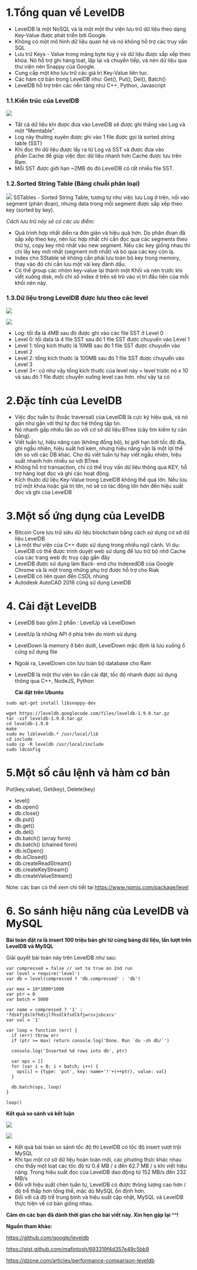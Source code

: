 # 1.Tổng quan về LevelDB
* LevelDB là một NoSQL và là một một thư viện lưu trữ dữ liệu theo dạng Key-Value được phát triển bởi Google.
* Không có một  mô hình dữ liệu quan hệ và nó không hỗ trợ các truy vấn SQL 
* Lưu trữ Keys - Value trong mảng byte tùy ý và dữ liệu được sắp xếp theo khóa. Nó hỗ trợ ghi hàng loạt, lặp lại và chuyển tiếp, và nén dữ liệu qua thư viện nén Snappy của Google. 
* Cung cấp một kho lưu trữ các giá trị Key-Value liên tục. 
* Các hàm cơ bản trong LevelDB như: Get(), Put(), Del(),  Batch()
* LevelDB hỗ trợ trên các nền tảng như C++, Python, Javascript

### 1.1.Kiến trúc của LevelDB

![](https://images.viblo.asia/78d1c929-388f-4222-ba25-4dd3989a79ec.png)
* Tất cả dữ liệu khi được đưa vào LevelDB sẽ được ghi thẳng vào Log và một “Memtable”. 
* Log này thường xuyên được ghi vào 1 file được gọi là sorted string table (SST) 
* Khi đọc thì dữ liệu được lấy ra từ Log và SST và được đưa vào phần Cache để giúp việc đọc dữ liệu nhanh hơn Cache được lưu trên Ram.
* Mỗi SST được giới hạn ~2MB do đó LevelDB có rất nhiều file SST.

### 1.2.Sorted String Table (Bảng chuỗi phân loại)
![](https://images.viblo.asia/4d184247-531d-4e30-87aa-ad2ddb394faf.png)
SSTables - Sorted String Table, tương tự như việc lưu Log ở trên, nối vào segment (phân đoạn), nhưng data trong mỗi segment được sắp xếp theo key (sorted by key).

*Cách lưu trữ này sẽ có các ưu điểm:*

* Quá trình hợp nhất diễn ra đơn giản và hiệu quả hơn. Do phân đoạn đã sắp xếp theo key, nên lúc hợp nhất chỉ cần đọc qua các segments theo thứ tự, copy key nhỏ nhất vào new segment. Nếu các key giống nhau thì chỉ lấy key mới nhất (segment mới nhất) và bỏ qua các key còn lạ.
* Index cho SStable sẽ không cần phải lưu toàn bộ key trong memory, thay vào đó chỉ cần lưu một vài key đánh dấu. 
* Có thể group các nhóm key-value lại thành một Khối và nén trước khi viết xuống disk, mỗi chỉ số index ở trên sẽ trỏ vào vị trí đầu tiên của mỗi khối nén này.



### 1.3.Dữ liệu trong LevelDB được lưu theo các level
![](https://images.viblo.asia/dc302a0d-877b-46c2-9fc0-7a3180a146f4.png)

![](https://images.viblo.asia/8e1f230b-c755-4018-960b-f86702b644f2.png)

* Log: tối đa là 4MB sau đó được ghi vào các file SST ở Level 0
* Level 0: tối data là 4 file SST sau đó 1 file SST được chuyuển vào Level 1
* Level 1: tổng kích thước là 10MB sau đó 1 file SST được chuyuển vào Level 2
* Level 2: tổng kích thước là 100MB sau đó 1 file SST được chuyuển vào Level 3
* Level 3+: cứ như vậy tổng kích thước của level này = level trước nó x 10 và sau đó 1 file được chuyển xuống level cao hơn. như vậy ta có

# 2.Đặc tính của LevelDB 

* Việc đọc tuần tự (hoặc traversal) của LevelDB là cực kỳ hiệu quả, và nó gần như gần với thứ tự đọc hệ thống tập tin. 
* Nó nhanh gấp nhiều lần so với cơ sở dữ liệu BTree (cây tìm kiếm tự cân bằng).
* Viết tuần tự, hiệu năng cao (không đồng bộ), bị giới hạn bởi tốc độ đĩa, ghi ngẫu nhiên, hiệu suất hơi kém, nhưng hiệu năng vẫn là một lợi thế lớn so với các DB khác. Cho dù viết tuần tự hay viết ngẫu nhiên, hiệu suất nhanh hơn nhiều so với BTree.
* Không hỗ trợ transaction, chỉ có thể truy vấn dữ liệu thông qua KEY, hỗ trợ hàng loạt đọc và ghi các hoạt động.
* Kích thước dữ liệu Key-Value trong LevelDB không thể quá lớn. Nếu lưu trữ một khóa hoặc giá trị lớn, nó sẽ có tác động lớn hơn đến hiệu suất đọc và ghi của LevelDB

# 3.Một số ứng dụng của LevelDB
* Bitcoin Core lưu trữ siêu dữ liệu blockchain bằng cách sử dụng cơ sở dữ liệu LevelDB 
* Là một thư viện của C++ được sử dụng trong nhiều ngữ cảnh. Ví dụ:  LevelDB có thể được trình duyệt web sử dụng để lưu trữ bộ nhớ Cache của các trang web đc truy cập gần đây
* LevelDB được sử dụng làm Back- end cho IndexedDB của Google Chrome và là một trong những phụ trợ được hỗ trợ cho Riak 
* LevelDB có liên quan đến CSDL nhúng
* Autodesk AutoCAD 2016 cũng sử dụng LevelDB 

# 4. Cài đặt LevelDB
* LevelDB bao gồm 2 phần : LevelUp và LevelDown
* LevelUp là những API ở phía trên do mình sử dụng
* LevelDown là memory ở bên dưới, LevelDown mặc định là lưu xuống ổ cứng sử dụng file
* Ngoài ra, LevelDown còn lưu toàn bộ database cho Ram
* LevelDB là một thư viện ko cần cài đặt, tốc độ nhanh được sử dụng thông qua C++, NodeJS, Python

   **Cài đặt trên Ubuntu** 
```
sudo apt-get install libsnappy-dev

wget https://leveldb.googlecode.com/files/leveldb-1.9.0.tar.gz
tar -xzf leveldb-1.9.0.tar.gz
cd leveldb-1.9.0
make
sudo mv libleveldb.* /usr/local/lib
cd include
sudo cp -R leveldb /usr/local/include
sudo ldconfig
```


# 5.Một số câu lệnh và hàm cơ bản
Put(key,value), Get(key), Delete(key)

* level()
* db.open()
* db.close()
* db.put()
* db.get()
* db.del()
* db.batch() (array form)
* db.batch() (chained form)
* db.isOpen()
* db.isClosed()
* db.createReadStream()
* db.createKeyStream()
* db.createValueStream()

Note: các bạn có thể xem chi tiết tại https://www.npmjs.com/package/level

# 6. So sánh hiệu năng của LevelDB và MySQL

**Bài toán đặt ra là insert 100 triệu bản ghi từ cùng bảng dữ liệu, lần lượt trên LevelDB và MySQL**

Giải quyết bài toán này trên LevelDB như sau:
```
var compressed = false // set to true on 2nd run
var level = require('level')
var db = level(compressed ? 'db.compressed' : 'db')

var max = 10*1000*1000
var ptr = 0
var batch = 5000

var name = compressed ? '1' : 'fdskfjdslkfhdsjlfhsdlkfsdlkfjwrsvjsbcxcv'
var val = '1'

var loop = function (err) {
  if (err) throw err
  if (ptr >= max) return console.log('Done. Run `du -sh db/`')

  console.log('Inserted %d rows into db', ptr)

  var ops = []
  for (var i = 0; i < batch; i++) {
    ops[i] = {type: 'put', key: name+'!'+(++ptr), value: val}
  }

  db.batch(ops, loop)
}

loop()
```

**Kết quả so sánh và kết luận**

![](https://images.viblo.asia/e57c707d-0a14-4167-8f57-dab20a54a55b.png)

![](https://images.viblo.asia/4dd85e61-5bf6-4f77-98be-1adc73a76396.png)

* Kết quả bài toán so sánh tốc độ thì LevelDB có tốc độ insert vượt trội MySQL
* Khi tạo một cơ sở dữ liệu hoàn toàn mới, các phương thức khác nhau cho thấy một loạt các tốc độ từ 0.4 MB / s đến 62.7 MB / s khi viết hiệu năng. Trong hiệu suất đọc của LevelDB dao động từ 152 MB/s đến 232 MB/s 
* Đối với hiệu suất chèn tuần tự, LevelDB có được thông lượng cao hơn / độ trễ thấp hơn tổng thể, mặc dù MySQL ổn định hơn. 
* Đối với cả độ trễ trung bình và hiệu suất cập nhật, MySQL và LevelDB thực hiện về cơ bản giống nhau. 

**Cảm ơn các bạn đã dành thời gian cho bài viết này. Xin hẹn gặp lại ^^!**

**Nguồn tham khảo:**

https://github.com/google/leveldb

https://gist.github.com/mafintosh/693319f4d357e49c5bb9

https://dzone.com/articles/performance-comparison-leveldb